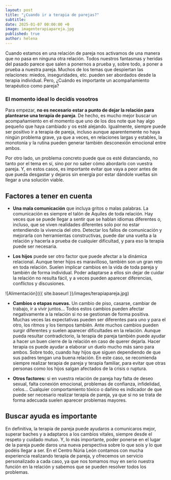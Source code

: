 ```yaml
---
layout: post
title: "¿Cuando ir a terapia de parejas?"
subtitle: 
date: 2025-01-07 00:00:00 +0
image: imagenterapiapareja.jpg
published: true
author: helena
---
```

Cuando estamos en una relación de pareja nos activamos de una manera que no pasa en ninguna otra relación. Todos nuestros fantasmas y heridas del pasado parece que salen a ponernos a prueba y, sobre todo, a poner a prueba a nuestra pareja. Muchos de los temas que despiertan las relaciones: miedos, inseguridades, etc. pueden ser abordados desde la terapia individual. Pero, ¿Cuándo es importante un acompañamiento terapéutico como pareja?


<!-- more -->

### El momento ideal lo decidís vosotros

Para empezar, **no es necesario estar a punto de dejar la relación para plantearse una terapia de pareja**. De hecho, es mucho mejor buscar un acompañamiento en el momento que uno de los dos note que hay algo pequeño que haya cambiado y os esté alejando. Igualmente, siempre puede ser positivo ir a terapia de pareja, incluso aunque aparentemente no haya ningún problema grave, ya que a veces, en relaciones largas y estables, la monotonía y la rutina pueden generar también desconexión emocional entre ambos. 

Por otro lado, un problema concreto puede que os esté distanciando, no tanto por el tema en sí, sino por no saber cómo abordarlo con vuestra pareja. Y, en estos casos, es importante evitar que vaya a peor antes de que pueda desgastar y dejaros sin energía por estar dándole vueltas sin llegar a una solución viable.

## Factores a tener en cuenta

- **Una mala comunicación** que incluya gritos o malas palabras. La comunicación es siempre el talón de Aquiles de toda relación. Hay veces que se puede llegar a sentir que se hablan idiomas diferentes o, incluso, que se viven realidades diferentes solo por no estar entendiendo la vivencia del otro. Detectar los fallos de comunicación y mejorarla con herramientas constructivas, puede dar una vuelta a la relación y hacerla a prueba de cualquier dificultad, y para eso la terapia puede ser necesaria.

- **Los hijos** puede ser otro factor que puede afectar a la dinámica relacional. Aunque tener hijos es maravilloso, también son un gran reto en toda relación. Suelen implicar cambios en la vida de toda pareja y también de forma individual. Poder adaptarse a ellos sin dejar de cuidar la relación no resulta fácil, y a veces pueden aparecer diferencias, conflictos y discusiones. 

![Alimentación]({{ site.baseurl }}/images/terapiapareja.jpg)

- **Cambios o etapas nuevas.** Un cambio de piso, casarse, cambiar de trabajo, ir a vivir juntos… Todos estos cambios pueden afectar negativamente a la relación si no se gestionan de forma positiva. Muchas veces las expectativas pueden ser diferentes para uno y para el otro, los ritmos y los tiempos también. Ante muchos cambios pueden surgir diferentes y suelen aparecer dificultades en la relación.
Aunque pueda resultar contradictorio, la terapia de pareja también puede ayudar a hacer un buen cierre de la relación en caso de querer dejarla.  Hacer terapia os puede ayudar a elaborar un duelo mucho más sano para ambos. Sobre todo, cuando hay hijos que siguen dependiendo de que sus padres tengan una buena relación. En este caso, se recomienda siempre realizar terapia de pareja y terapia familiar, para evitar que otras personas como los hijos salgan afectados de la crisis o ruptura. 

- **Otros factores:** si en vuestra relación de pareja hay falta de deseo sexual, falta conexión emocional, problemas de confianza, infidelidad, celos... Cualquier comportamiento tóxico o dañino es indicador de que puede ser necesario realizar terapia de pareja, ya que si no se trata de forma adecuada suelen aparecer problemas mayores.





## Buscar ayuda es importante

En definitiva, la terapia de pareja puede ayudaros a comunicaros mejor, superar baches y a adaptaros a los cambios vitales, siempre desde el respeto y cuidado mutuo. Y, lo más importante, poder ponerse en el lugar de la pareja puede daros una nueva perspectiva sobre lo que sois y lo que podéis llegar a ser. En el Centro Núria León contamos con mucha experiencia realizando terapia de pareja, y ofrecemos un servicio personalizado a cada caso, ya que nos tomamos muy en serio nuestra función en la relación y sabemos que se pueden resolver todos los problemas. 